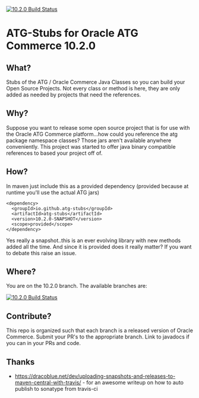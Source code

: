 [![10.2.0 Build Status](https://img.shields.io/travis/atg-stubs/atg-stubs/10.2.0.svg)](https://travis-ci.org/atg-stubs/atg-stubs)

# ATG-Stubs for Oracle ATG Commerce 10.2.0

## What?
Stubs of the ATG / Oracle Commerce Java Classes so you can build your Open Source Projects.  Not every class or method is here, they are only added as needed by projects that need the references.

## Why?
Suppose you want to release some open source project that is for use with the Oracle ATG Commerce platform...how could you reference the atg package namespace classes?  Those jars aren't available anywhere conveniently.  This project was started to offer java binary compatible references to based your project off of. 

## How?
In maven just include this as a provided dependency (provided because at runtime you'll use the actual ATG jars)
```
<dependency>
  <groupId>io.github.atg-stubs</groupId>
  <artifactId>atg-stubs</artifactId>
  <version>10.2.0-SNAPSHOT</version>
  <scope>provided</scope>
</dependency>
```

Yes really a snapshot..this is an ever evolving library with new methods added all the time.  And since it is provided does it really matter?  If you want to debate this raise an issue.

## Where?
You are on the 10.2.0 branch.  The available branches are:

[![10.2.0 Build Status](https://img.shields.io/travis/atg-stubs/atg-stubs/10.2.0.svg?label=10.2.0%20Build)](https://github.com/atg-stubs/atg-stubs/tree/10.2.0)

## Contribute?
This repo is organized such that each branch is a released version of Oracle Commerce.  Submit your PR's to the appropriate branch.  Link to javadocs if you can in your PRs and code.

## Thanks
* https://dracoblue.net/dev/uploading-snapshots-and-releases-to-maven-central-with-travis/ - for an awesome writeup on how to auto publish to sonatype from travis-ci
